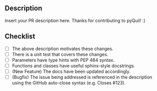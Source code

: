 Description
-----------

Insert your PR description here. Thanks for contributing to pyQuil! :)

Checklist
---------

- [ ] The above description motivates these changes.
- [ ] There is a unit test that covers these changes.
- [ ] Parameters have type hints with PEP 484 syntax.
- [ ] Functions and classes have useful sphinx-style docstrings.
- [ ] (New Feature) The docs have been updated accordingly.
- [ ] (Bugfix) The issue being addressed is referenced in the
      description using the GitHub auto-close syntax (e.g. Closes #123).
